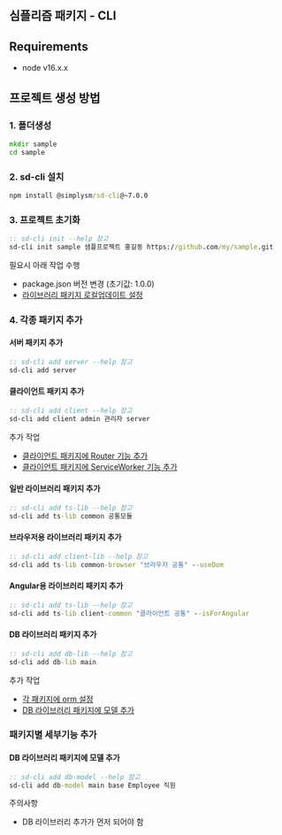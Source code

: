 ## 심플리즘 패키지 - CLI

## Requirements

* node v16.x.x

## 프로젝트 생성 방법

### 1. 폴더생성

``` bat
mkdir sample 
cd sample
```

### 2. sd-cli 설치

``` bat
npm install @simplysm/sd-cli@~7.0.0
```

### 3. 프로젝트 초기화

``` bat
:: sd-cli init --help 참고
sd-cli init sample 샘플프로젝트 홍길동 https://github.com/my/sample.git
```

필요시 아래 작업 수행
* package.json 버전 변경 (초기값: 1.0.0)
* [라이브러리 패키지 로컬업데이트 설정](docs/lib-local-update.md) 

### 4. 각종 패키지 추가

#### 서버 패키지 추가

``` bat
:: sd-cli add server --help 참고
sd-cli add server
```

#### 클라이언트 패키지 추가

``` bat
:: sd-cli add client --help 참고
sd-cli add client admin 관리자 server
```

추가 작업
* [클라이언트 패키지에 Router 기능 추가](docs/client-router.md)
* [클라이언트 패키지에 ServiceWorker 기능 추가](docs/client-sw.md)

#### 일반 라이브러리 패키지 추가

``` bat
:: sd-cli add ts-lib --help 참고
sd-cli add ts-lib common 공통모듈
```

#### 브라우저용 라이브러리 패키지 추가

``` bat
:: sd-cli add client-lib --help 참고
sd-cli add ts-lib common-browser "브라우저 공통" --useDom
```

#### Angular용 라이브러리 패키지 추가

``` bat
:: sd-cli add ts-lib --help 참고
sd-cli add ts-lib client-common "클라이언트 공통" --isForAngular
```

#### DB 라이브러리 패키지 추가

``` bat
:: sd-cli add db-lib --help 참고
sd-cli add db-lib main
```

추가 작업
* [각 패키지에 orm 설정](docs/conf-orm.md)
* [DB 라이브러리 패키지에 모델 추가](#DB-라이브러리-패키지에-모델-추가)

### 패키지별 세부기능 추가

#### DB 라이브러리 패키지에 모델 추가

``` bat
:: sd-cli add db-model --help 참고
sd-cli add db-model main base Employee 직원
```

주의사항
* DB 라이브러리 추가가 먼저 되어야 함
